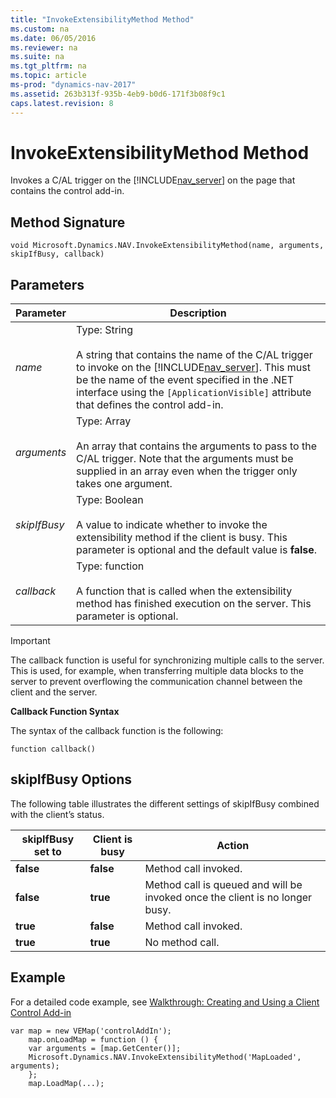 ```yaml
---
title: "InvokeExtensibilityMethod Method"
ms.custom: na
ms.date: 06/05/2016
ms.reviewer: na
ms.suite: na
ms.tgt_pltfrm: na
ms.topic: article
ms-prod: "dynamics-nav-2017"
ms.assetid: 263b313f-935b-4eb9-b0d6-171f3b08f9c1
caps.latest.revision: 8
---
```

# InvokeExtensibilityMethod Method
Invokes a C/AL trigger on the [!INCLUDE[nav_server](includes/nav_server_md.md)] on the page that contains the control add-in.  
  
## Method Signature  
 `void Microsoft.Dynamics.NAV.InvokeExtensibilityMethod(name, arguments, skipIfBusy, callback)`  
  
## Parameters  
  
|Parameter|Description|  
|---------------|-----------------|  
|*name*|Type: String<br /><br /> A string that contains the name of the C/AL trigger to invoke on the [!INCLUDE[nav_server](includes/nav_server_md.md)]. This must be the name of the event specified in the .NET interface using the `[ApplicationVisible]` attribute that defines the control add-in.|  
|*arguments*|Type: Array<br /><br /> An array that contains the arguments to pass to the C/AL trigger. Note that the arguments must be supplied in an array even when the trigger only takes one argument.|  
|*skipIfBusy*|Type: Boolean<br /><br /> A value to indicate whether to invoke the extensibility method if the client is busy. This parameter is optional and the default value is **false**.|  
|*callback*|Type: function<br /><br /> A function that is called when the extensibility method has finished execution on the server. This parameter is optional.|  
  
> [!IMPORTANT]  
>  The callback function is useful for synchronizing multiple calls to the server. This is used, for example, when transferring multiple data blocks to the server to prevent overflowing the communication channel between the client and the server.  
  
 **Callback Function Syntax**  
  
 The syntax of the callback function is the following:  
  
 `function callback()`  
  
## skipIfBusy Options  
 The following table illustrates the different settings of skipIfBusy combined with the client’s status.  
  
|skipIfBusy set to|Client is busy|Action|  
|-----------------------|--------------------|------------|  
|**false**|**false**|Method call invoked.|  
|**false**|**true**|Method call is queued and will be invoked once the client is no longer busy.|  
|**true**|**false**|Method call invoked.|  
|**true**|**true**|No method call.|  
  
## Example  
 For a detailed code example, see [Walkthrough: Creating and Using a Client Control Add-in](Walkthrough:-Creating-and-Using-a-Client-Control-Add-in.md)  
  
```  
var map = new VEMap('controlAddIn');  
    map.onLoadMap = function () {  
    var arguments = [map.GetCenter()];  
    Microsoft.Dynamics.NAV.InvokeExtensibilityMethod('MapLoaded', arguments);  
    };  
    map.LoadMap(...);  
```